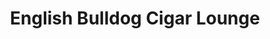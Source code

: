 ---
title: "English Bulldog Cigar Lounge"
url: /ames/english-bulldog-cigar-lounge/
shop: tobacco
---